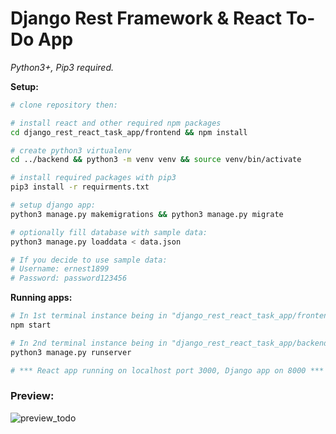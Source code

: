 # Django Rest Framework & React To-Do App

_Python3+, Pip3 required._

__Setup:__

```bash
# clone repository then:

# install react and other required npm packages
cd django_rest_react_task_app/frontend && npm install

# create python3 virtualenv
cd ../backend && python3 -m venv venv && source venv/bin/activate

# install required packages with pip3
pip3 install -r requirments.txt

# setup django app:
python3 manage.py makemigrations && python3 manage.py migrate

# optionally fill database with sample data:
python3 manage.py loaddata < data.json

# If you decide to use sample data:
# Username: ernest1899
# Password: password123456
```

__Running apps:__
```bash
# In 1st terminal instance being in "django_rest_react_task_app/frontend":
npm start

# In 2nd terminal instance being in "django_rest_react_task_app/backend":
python3 manage.py runserver

# *** React app running on localhost port 3000, Django app on 8000 ***
```

### Preview:

![preview_todo](https://user-images.githubusercontent.com/59512535/97160641-f2186280-177c-11eb-9087-d9b1dc0a073a.gif)
